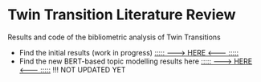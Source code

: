 # Twin Transition Literature Review

Results and code of the bibliometric analysis of Twin Transitions

* Find the initial results (work in progress) [::::: ---> HERE <--- :::::](https://daniel-hain.github.io/daniel-hain/review_twin_transition/R/91_descriptives_mapping.html)
* Find the new BERT-based topic modelling results here [::::: ---> HERE <--- :::::](https://colab.research.google.com/github/daniel-hain/review_twin_transition/blob/master/python/BERTopic_bibliomap.ipynb) !!! NOT UPDATED YET
